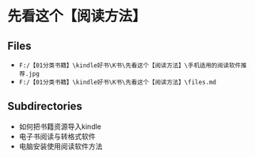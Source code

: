 # 先看这个【阅读方法】

## Files

- `F:/【01分类书籍】\kindle好书\K书\先看这个【阅读方法】\手机适用的阅读软件推荐.jpg`
- `F:/【01分类书籍】\kindle好书\K书\先看这个【阅读方法】\files.md`

## Subdirectories

- 如何把书籍资源导入kindle
- 电子书阅读与转格式软件
- 电脑安装使用阅读软件方法
